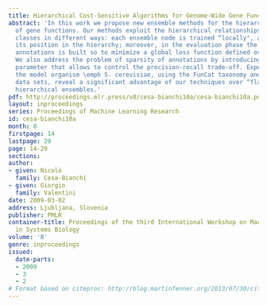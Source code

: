 ```yaml
---
title: Hierarchical Cost-Sensitive Algorithms for Genome-Wide Gene Function Prediction
abstract: 'In this work we propose new ensemble methods for the hierarchical classification
  of gene functions. Our methods exploit the hierarchical relationships between the
  classes in different ways: each ensemble node is trained “locally", according to
  its position in the hierarchy; moreover, in the evaluation phase the set of predicted
  annotations is built so to minimize a global loss function defined over the hierarchy.
  We also address the problem of sparsity of annotations by introducing a cost-sensitive
  parameter that allows to control the precision-recall trade-off. Experiments with
  the model organism \emph S. cerevisiae, using the FunCat taxonomy and seven biomolecular
  data sets, reveal a significant advantage of our techniques over “flat” and cost-insensitive
  hierarchical ensembles.'
pdf: http://proceedings.mlr.press/v8/cesa-bianchi10a/cesa-bianchi10a.pdf
layout: inproceedings
series: Proceedings of Machine Learning Research
id: cesa-bianchi10a
month: 0
firstpage: 14
lastpage: 29
page: 14-29
sections: 
author:
- given: Nicolò
  family: Cesa-Bianchi
- given: Giorgio
  family: Valentini
date: 2009-03-02
address: Ljubljana, Slovenia
publisher: PMLR
container-title: Proceedings of the third International Workshop on Machine Learning
  in Systems Biology
volume: '8'
genre: inproceedings
issued:
  date-parts:
  - 2009
  - 3
  - 2
# Format based on citeproc: http://blog.martinfenner.org/2013/07/30/citeproc-yaml-for-bibliographies/
---
```

